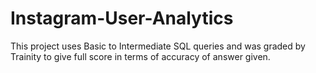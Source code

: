 # Instagram-User-Analytics
This project uses Basic to Intermediate SQL queries and was graded by Trainity to give full score in terms of accuracy of answer given.
